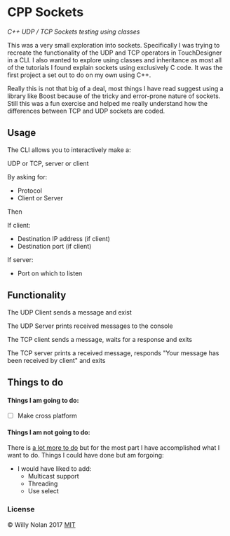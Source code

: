 # CPP Sockets
*C++ UDP / TCP Sockets testing using classes*

This was a very small exploration into sockets. Specifically I was trying to recreate the functionality of the UDP and TCP operators in TouchDesigner in a CLI. I also wanted to explore using classes and inheritance as most all of the tutorials I found explain sockets using exclusively C code. It was the first project a set out to do on my own using C++. 

Really this is not that big of a deal, most things I have read suggest using a library like Boost because of the tricky and error-prone nature of sockets. Still this was a fun exercise and helped me really understand how the differences between TCP and UDP sockets are coded.

## Usage
The CLI allows you to interactively make a:

UDP or TCP, server or client

By asking for:
- Protocol
- Client or Server

Then

If client:
- Destination IP address (if client)
- Destination port (if client)

If server:
- Port on which to listen

## Functionality
The UDP Client sends a message and exist

The UDP Server prints received messages to the console

The TCP client sends a message, waits for a response and exits

The TCP server prints a received message, responds "Your message has been received by client" and exits

## Things to do
#### Things I am going to do:
- [ ] Make cross platform

#### Things I am not going to do:
There is [a lot more to do](http://beej.us/guide/bgnet/output/html/singlepage/bgnet.html) but for the most part I have accomplished what I want to do.
Things I could have done but am forgoing:
- I would have liked to add:
	- Multicast support
	- Threading
	- Use select
	
### License
:copyright: Willy Nolan 2017 
[MIT](http://en.wikipedia.org/wiki/MIT_License)
